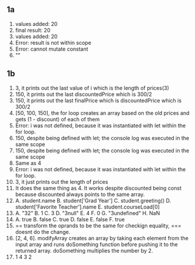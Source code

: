 ## 1a
1. values added: 20
2. final result: 20
3. values added: 20
4. Error: result is not within scope
5. Error: cannot mutate constant
6. ""

## 1b
1. 3, it prints out the last value of i which is the length of prices(3)
2. 150, it prints out the last discountedPrice which is 300/2
3. 150, it prints out the last finalPrice which is discountedPrice which is 300/2
4. [50, 100, 150], the for loop creates an array based on the old prices and gets (1 - discount) of each of them
5. Error: i was not defined, because it was instantiated with let within the for loop.
6. 150, despite being defined with let; the console log was executed in the same scope
7. 150, despite being defined with let; the console log was executed in the same scope
8. Same as 4
9. Error: i was not defined, because it was instantiated with let within the for loop.
10. 3, it just prints out the length of prices
11. It does the same thing as 4. It works despite discounted being const because discounted always points to the same array.
12.
    A. student.name
    B. student['Grad Year']
    C. student.greeting()
    D. student['Favorite Teacher'].name
    E. student.courseLoad[0]
13.
    A. "32"
    B. 1
    C. 3
    D. "3null"
    E. 4
    F. 0
    G. "3undefined"
    H. NaN
14.
    A. true
    B. false
    C. true
    D. false
    E. false
    F. true
15. == transform the oprands to be the same for checkign equality, === doesnt do the change.
17. [2, 4, 6]. modifyArray creates an array by taking each element from the input array and runs doSomething function before pushing it to the returned array. doSomething multiplies the number by 2.
19. 1 4 3 2



